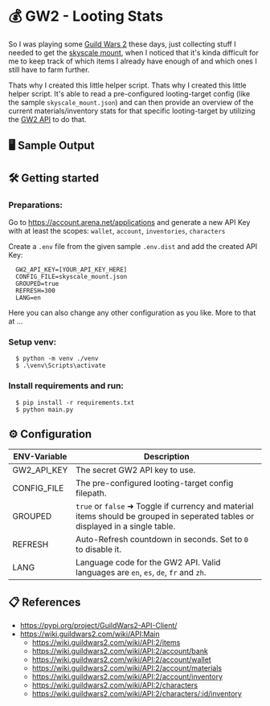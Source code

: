 # 💰 GW2 - Looting Stats

So I was playing some [Guild Wars 2](https://www.guildwars2.com/) these days, just collecting stuff I needed to get the [skyscale mount](https://wiki.guildwars2.com/wiki/Skyscale), when I noticed that it's kinda difficult for me to keep track of which items I already have enough of and which ones I still have to farm further.

Thats why I created this little helper script. Thats why I created this little helper script. It's able to read a pre-configured looting-target config (like the sample `skyscale_mount.json`) and can then provide an overview of the current materials/inventory stats for that specific looting-target by utilizing the [GW2 API](https://wiki.guildwars2.com/wiki/API:Main) to do that.

## 🖥️ Sample Output

## 🛠️ Getting started

### Preparations:
Go to https://account.arena.net/applications and generate a new API Key with at least the scopes:
	 `wallet`, `account`, `inventories`, `characters`
	 
Create a `.env` file from the given sample `.env.dist` and add the created API Key:
```
  GW2_API_KEY=[YOUR_API_KEY_HERE]
  CONFIG_FILE=skyscale_mount.json
  GROUPED=true
  REFRESH=300
  LANG=en
```
Here you can also change any other configuration as you like. More to that at ...

### Setup venv:
```
  $ python -m venv ./venv
  $ .\venv\Scripts\activate
```

### Install requirements and run:
```
  $ pip install -r requirements.txt
  $ python main.py
```

## ⚙️ Configuration

|ENV-Variable|Description|
|--|--|
| GW2_API_KEY | The secret GW2 API key to use.  |
| CONFIG_FILE | The pre-configured looting-target config filepath. |
| GROUPED | `true` or `false` ➜ Toggle if currency and material items should be grouped in seperated tables or displayed in a single table. |
| REFRESH | Auto-Refresh countdown in seconds. Set to `0` to disable it. |
| LANG | Language code for the GW2 API. Valid languages are `en`, `es`, `de`, `fr` and `zh`. |


## 📋 References
 - https://pypi.org/project/GuildWars2-API-Client/
 - https://wiki.guildwars2.com/wiki/API:Main
	 - https://wiki.guildwars2.com/wiki/API:2/items
	 - https://wiki.guildwars2.com/wiki/API:2/account/bank
	 - https://wiki.guildwars2.com/wiki/API:2/account/wallet
	 - https://wiki.guildwars2.com/wiki/API:2/account/materials
	 - https://wiki.guildwars2.com/wiki/API:2/account/inventory
	 - https://wiki.guildwars2.com/wiki/API:2/characters
	 - https://wiki.guildwars2.com/wiki/API:2/characters/:id/inventory
